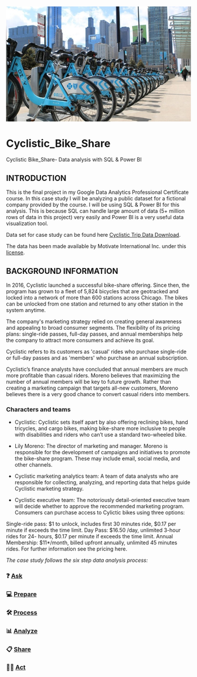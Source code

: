 ![CyclisticLogo](https://github.com/towhidrazu/Cyclistic_Bike_Share/blob/main/Cyclistic.jpg)

# Cyclistic_Bike_Share
Cyclistic Bike_Share- Data analysis with SQL &amp; Power BI


## INTRODUCTION
This is the final project in my Google Data Analytics Professional Certificate course. In this case study I will be analyzing a public dataset for a fictional company provided by the course. I will be using SQL & Power BI for this analysis. This is because SQL can handle large amount of data (5+ million rows of data in this project) very easily and Power BI is a very useful data visualization tool.

Data set for case study can be found here [Cyclistic Trip Data Download](https://divvy-tripdata.s3.amazonaws.com/index.html).

The data has been made available by Motivate International Inc. under this [license](https://www.divvybikes.com/data-license-agreement).

## BACKGROUND INFORMATION

In 2016, Cyclistic launched a successful bike-share offering. Since then, the program has grown to a fleet of 5,824 bicycles that are geotracked and locked into a network of more than 600 stations across Chicago. The bikes can be unlocked from one station and returned to any other station in the system anytime.

The company's marketing strategy relied on creating general awareness and appealing to broad consumer segments. The flexibility of its pricing plans: single-ride passes, full-day passes, and annual memberships help the company to attract more consumers and achieve its goal.

Cyclistic refers to its customers as 'casual' rides who purchase single-ride or full-day passes and as 'members' who purchase an annual subscription.

Cyclistic’s finance analysts have concluded that annual members are much more profitable than casual riders. Moreno believes that maximizing the number of annual members will be key to future growth. Rather than creating a marketing campaign that targets all-new customers, Moreno believes there is a very good chance to convert casual riders into members.


### Characters and teams

* Cyclistic: Cyclistic sets itself apart by also offering reclining bikes, hand tricycles, and cargo bikes, making bike-share more inclusive to people with disabilities and riders who can’t use a standard two-wheeled bike. 

* Lily Moreno: The director of marketing and manager. Moreno is responsible for the development of campaigns and initiatives to promote the bike-share program. These may include email, social media, and other channels. 

* Cyclistic marketing analytics team: A team of data analysts who are responsible for collecting, analyzing, and reporting data that helps guide Cyclistic marketing strategy. 

* Cyclistic executive team: The notoriously detail-oriented executive team will decide whether to approve the recommended marketing program.
Consumers can purchase access to Cylictic bikes using three options:

Single-ride pass: $1 to unlock, includes first 30 minutes ride, $0.17 per minute if exceeds the time limit. 
Day Pass: $16.50 /day, unlimited 3-hour rides for 24- hours, $0.17 per minute if exceeds the time limit. 
Annual Membership: $11*/month, billed upfront annually, unlimited 45 minutes rides. For further information see the pricing here. 

_The case study follows the six step data analysis process:_

### ❓ [Ask](#step-1-ask)
### 💻 [Prepare](#step-2-prepare)
### 🛠 [Process](#step-3-process)
### 📊 [Analyze](#step-4-analyze)
### 📋 [Share](#step-5-share)
### 🧗‍♀️ [Act](#step-6-act)

